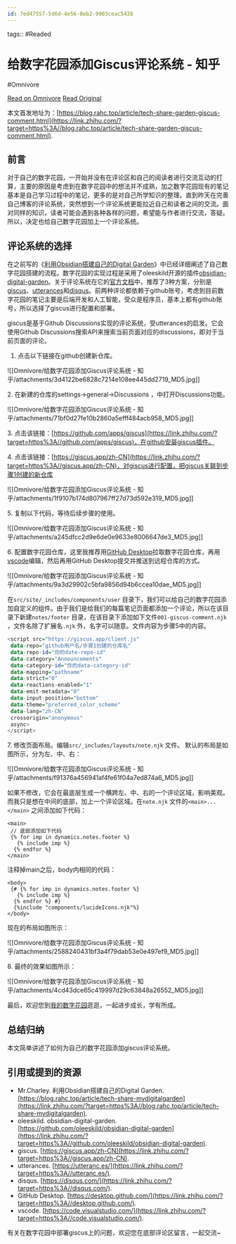 ```yaml
---
id: 7ed47557-5d6d-4e56-8eb2-9903ceac5438
---
```



tags::  #Readed 

# 给数字花园添加Giscus评论系统 - 知乎
#Omnivore

[Read on Omnivore](https://omnivore.app/me/giscus-18f96a9799e)
[Read Original](https://zhuanlan.zhihu.com/p/681343213)

本文首发地址为：[https://blog.rahc.top/article/tech-share-garden-giscus-comment.html](https://link.zhihu.com/?target=https%3A//blog.rahc.top/article/tech-share-garden-giscus-comment.html). 

##  前言

对于自己的数字花园，一开始并没有在评论区和自己的阅读者进行交流互动的打算，主要的原因是考虑到在数字花园中的想法并不成熟，加之数字花园现有的笔记基本是自己学习过程中的笔记，更多的是对自己所学知识的整理。直到昨天在完善自己博客的评论系统，突然想到一个评论系统更能拉近自己和读者之间的交流。面对同样的知识，读者可能会遇到各种各样的问题，希望能与作者进行交流，答疑。所以，决定也给自己数字花园加上一个评论系统。

##  评论系统的选择

在之前写的《[利用Obsidian搭建自己的Digital Garden](https://link.zhihu.com/?target=https%3A//blog.rahc.top/article/tech-share-mydigitalgarden.html)》中已经详细阐述了自己数字花园搭建的流程。数字花园的实现过程是采用了oleeskild开源的插件[obsidian-digital-garden](https://link.zhihu.com/?target=https%3A//github.com/oleeskild/obsidian-digital-garden)。关于评论系统在它的[官方文档](https://link.zhihu.com/?target=https%3A//dg-docs.ole.dev/advanced/guides-and-how-tos/adding-comments/)中，推荐了3种方案，分别是[giscus](https://link.zhihu.com/?target=https%3A//giscus.app/zh-CN)、[utterances](https://link.zhihu.com/?target=https%3A//utteranc.es/)和[disqus](https://link.zhihu.com/?target=https%3A//disqus.com/)。前两种评论都依赖于github账号，考虑到目前数字花园的笔记主要是后端开发和人工智能，受众是程序员，基本上都有github账号，所以选择了giscus进行配置和部署。

giscus是基于Github Discussions实现的评论系统，受utterances的启发。它会使用Github Discussions搜索API来搜索当前页面对应的discussions，即对于当前页面的评论。

1. 点击以下链接在github创建新仓库。

![[Omnivore/给数字花园添加Giscus评论系统 - 知乎/attachments/3d4122be6828c7214e108ee445dd2719_MD5.jpg]]

2\. 在新建的仓库的settings->general->Discussions ，中打开Discussions功能。

![[Omnivore/给数字花园添加Giscus评论系统 - 知乎/attachments/71bf0d27fe10b2860a5efff484acb958_MD5.jpg]]

3\. 点击该链接：[https://github.com/apps/giscus](https://link.zhihu.com/?target=https%3A//github.com/apps/giscus)，在github安装giscus插件。

4\. 点击该链接：[https://giscus.app/zh-CN](https://link.zhihu.com/?target=https%3A//giscus.app/zh-CN)，对giscus进行配置，把giscus关联到步骤1创建的新仓库

![[Omnivore/给数字花园添加Giscus评论系统 - 知乎/attachments/1f9107b174d807967ff27d73d592e319_MD5.jpg]]

5\. 复制以下代码，等待后续步骤的使用。

![[Omnivore/给数字花园添加Giscus评论系统 - 知乎/attachments/a245dfcc2d9e6de0e9633e8006647de3_MD5.jpg]]

6\. 配置数字花园仓库，这里我推荐用[GitHub Desktop](https://link.zhihu.com/?target=https%3A//desktop.github.com/)拉取数字花园仓库，再用[vscode](https://link.zhihu.com/?target=https%3A//code.visualstudio.com/)编辑，然后再用GitHub Desktop提交并推送到远程仓库的方式。

![[Omnivore/给数字花园添加Giscus评论系统 - 知乎/attachments/9a3d29902c5bfa9856d94b6ccea10dae_MD5.jpg]]

  
在`src/site/_includes/components/user` 目录下，我们可以给自己的数字花园添加自定义的组件。由于我们是给我们的每篇笔记页面都添加一个评论，所以在该目录下新建`notes/footer` 目录，在该目录下添加如下文件`001-giscus-comment.njk` ，文件名除了扩展名`.njk` 外，名字可以随意。文件内容为步骤5中的内容。

```haskell
<script src="https://giscus.app/client.js"
 data-repo="github用户名/步骤1创建的仓库名"
 data-repo-id="你的date-repo-id"
 data-category="Announcements"
 data-category-id="你的data-category-id"
 data-mapping="pathname"
 data-strict="0"
 data-reactions-enabled="1"
 data-emit-metadata="0"
 data-input-position="bottom"
 data-theme="preferred_color_scheme"
 data-lang="zh-CN"
 crossorigin="anonymous"
 async>
</script>

```

7\. 修改页面布局。编辑`src/_includes/layouts/note.njk` 文件。 默认的布局是如图所示，分为左、中、右：

![[Omnivore/给数字花园添加Giscus评论系统 - 知乎/attachments/f91376a456941af4fe61f04a7ed874a6_MD5.jpg]]

  
 如果不修改，它会在最底层生成一个横跨左、中、右的一个评论区域，影响美观。而我只是想在中间的底部，加上一个评论区域。在`note.njk` 文件的`<main>...</main>` 之间添加如下代码：

```django
<main>
 // 底部添加如下代码
 {% for imp in dynamics.notes.footer %}
   {% include imp %}
  {% endfor %}
</main>
```

  
 注释掉main之后，body内相同的代码：

```crystal
<body>
 {# {% for imp in dynamics.notes.footer %}
   {% include imp %}
  {% endfor %} #}
  {%include "components/lucideIcons.njk"%}
</body>
```

  
 现在的布局如图所示：

![[Omnivore/给数字花园添加Giscus评论系统 - 知乎/attachments/2588240431bf3a4f79dab53e0e497ef9_MD5.jpg]]

8\. 最终的效果如图所示：

![[Omnivore/给数字花园添加Giscus评论系统 - 知乎/attachments/4cd43dce65c419997d29c63848a26552_MD5.jpg]]

  
最后，欢迎您到[我的数字花园](https://link.zhihu.com/?target=https%3A//garden.rahc.top/)逛逛，一起进步成长，学有所成。

##  总结归纳

本文简单讲述了如何为自己的数字花园添加giscus评论系统。

##  引用或提到的资源

* Mr.Charley. 利用Obsidian搭建自己的Digital Garden. [https://blog.rahc.top/article/tech-share-mydigitalgarden](https://link.zhihu.com/?target=https%3A//blog.rahc.top/article/tech-share-mydigitalgarden).
* oleeskild. obsidian-digital-garden. [https://github.com/oleeskild/obsidian-digital-garden](https://link.zhihu.com/?target=https%3A//github.com/oleeskild/obsidian-digital-garden).
* giscus. [https://giscus.app/zh-CN](https://link.zhihu.com/?target=https%3A//giscus.app/zh-CN).
* utterances. [https://utteranc.es/](https://link.zhihu.com/?target=https%3A//utteranc.es/).
* disqus. [https://disqus.com/](https://link.zhihu.com/?target=https%3A//disqus.com/).
* GitHub Desktop. [https://desktop.github.com/](https://link.zhihu.com/?target=https%3A//desktop.github.com/).
* vscode. [https://code.visualstudio.com/](https://link.zhihu.com/?target=https%3A//code.visualstudio.com/).

​ 有关在数字花园中部署giscus上的问题，欢迎您在底部评论区留言，一起交流\~

